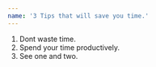 ```yaml
---
name: '3 Tips that will save you time.'
---
```


1. Dont waste time.
2. Spend your time productively.
3. See one and two.